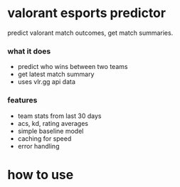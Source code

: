 # valorant esports predictor

predict valorant match outcomes, get match summaries.

### what it does

- predict who wins between two teams
- get latest match summary
- uses vlr.gg api data

### features

- team stats from last 30 days
- acs, kd, rating averages
- simple baseline model
- caching for speed
- error handling

# how to use



